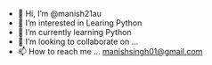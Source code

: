 - 👋 Hi, I’m @manish21au
- 👀 I’m interested in Learing Python
- 🌱 I’m currently learning Python
- 💞️ I’m looking to collaborate on ...
- 📫 How to reach me ... manishsingh01@gmail.com

<!---
manish21au/manish21au is a ✨ special ✨ repository because its `README.md` (this file) appears on your GitHub profile.
You can click the Preview link to take a look at your changes.
--->
